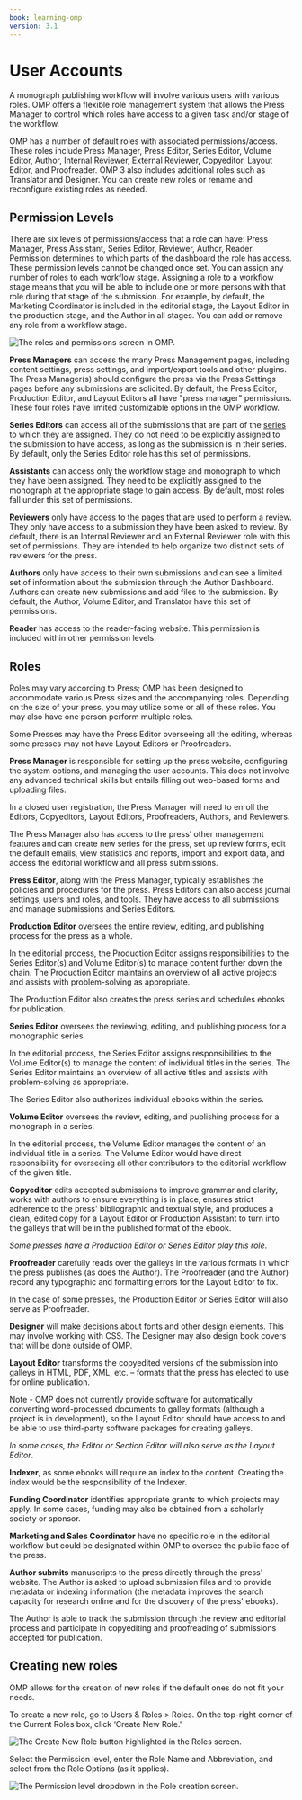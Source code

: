 ```yaml
---
book: learning-omp
version: 3.1
---
```


# User Accounts

A monograph publishing workflow will involve various users with various roles. OMP offers a flexible role management system that allows the Press Manager to control which roles have access to a given task and/or stage of the workflow.

OMP has a number of default roles with associated permissions/access. These roles include Press Manager, Press Editor, Series Editor, Volume Editor, Author, Internal Reviewer, External Reviewer, Copyeditor, Layout Editor, and Proofreader. OMP 3 also includes additional roles such as Translator and Designer. You can create new roles or rename and reconfigure existing roles as needed.

## Permission Levels

There are six levels of permissions/access that a role can have: Press Manager, Press Assistant, Series Editor, Reviewer, Author, Reader. Permission determines to which parts of the dashboard the role has access. These permission levels cannot be changed once set. You can assign any number of roles to each workflow stage. Assigning a role to a workflow stage means that you will be able to include one or more persons with that role during that stage of the submission. For example, by default, the Marketing Coordinator is included in the editorial stage, the Layout Editor in the production stage, and the Author in all stages. You can add or remove any role from a workflow stage.

![The roles and permissions screen in OMP.](./assets/learning_omp-user_accounts.png)

__Press Managers__ can access the many Press Management pages, including content settings, press settings, and import/export tools and other plugins. The Press Manager(s) should configure the press via the Press Settings pages before any submissions are solicited. By default, the Press Editor, Production Editor, and Layout Editors all have "press manager" permissions. These four roles have limited customizable options in the OMP workflow.

__Series Editors__ can access all of the submissions that are part of the [series](./press-setup.md#series) to which they are assigned. They do not need to be explicitly assigned to the submission to have access, as long as the submission is in their series. By default, only the Series Editor role has this set of permissions.

__Assistants__ can access only the workflow stage and monograph to which they have been assigned. They need to be explicitly assigned to the monograph at the appropriate stage to gain access. By default, most roles fall under this set of permissions.

__Reviewers__ only have access to the pages that are used to perform a review. They only have access to a submission they have been asked to review. By default, there is an Internal Reviewer and an External Reviewer role with this set of permissions. They are intended to help organize two distinct sets of reviewers for the press.

__Authors__ only have access to their own submissions and can see a limited set of information about the submission through the Author Dashboard. Authors can create new submissions and add files to the submission. By default, the Author, Volume Editor, and Translator have this set of permissions.

__Reader__ has access to the reader-facing website. This permission is included within other permission levels.

## Roles

Roles may vary according to Press; OMP has been designed to accommodate various Press sizes and the accompanying roles. Depending on the size of your press, you may utilize some or all of these roles. You may also have one person perform multiple roles.

Some Presses may have the Press Editor overseeing all the editing, whereas some presses may not have Layout Editors or Proofreaders.

__Press Manager__ is responsible for setting up the press website, configuring the system options, and managing the user accounts. This does not involve any advanced technical skills but entails filling out web-based forms and uploading files.

In a closed user registration, the Press Manager will need to enroll the Editors, Copyeditors, Layout Editors, Proofreaders, Authors, and Reviewers.

The Press Manager also has access to the press’ other management features and can create new series for the press, set up review forms, edit the default emails, view statistics and reports, import and export data, and access the editorial workflow and all press submissions.

__Press Editor__, along with the Press Manager, typically establishes the policies and procedures for the press. Press Editors can also access journal settings, users and roles, and tools. They have access to all submissions and manage submissions and Series Editors.

__Production Editor__ oversees the entire review, editing, and publishing process for the press as a whole.

In the editorial process, the Production Editor assigns responsibilities to the Series Editor(s) and Volume Editor(s) to manage content further down the chain. The Production Editor maintains an overview of all active projects and assists with problem-solving as appropriate.

The Production Editor also creates the press series and schedules ebooks for publication.

__Series Editor__ oversees the reviewing, editing, and publishing process for a monographic series.

In the editorial process, the Series Editor assigns responsibilities to the Volume Editor(s) to manage the content of individual titles in the series. The Series Editor maintains an overview of all active titles and assists with problem-solving as appropriate.

The Series Editor also authorizes individual ebooks within the series.

__Volume Editor__ oversees the review, editing, and publishing process for a monograph in a series.

In the editorial process, the Volume Editor manages the content of an individual title in a series. The Volume Editor would have direct responsibility for overseeing all other contributors to the editorial workflow of the given title.

__Copyeditor__ edits accepted submissions to improve grammar and clarity, works with authors to ensure everything is in place, ensures strict adherence to the press' bibliographic and textual style, and produces a clean, edited copy for a Layout Editor or Production Assistant to turn into the galleys that will be in the published format of the ebook.

*Some presses have a Production Editor or Series Editor play this role*.

__Proofreader__ carefully reads over the galleys in the various formats in which the press publishes (as does the Author). The Proofreader (and the Author) record any typographic and formatting errors for the Layout Editor to fix.

In the case of some presses, the Production Editor or Series Editor will also serve as Proofreader.

__Designer__ will make decisions about fonts and other design elements. This may involve working with CSS. The Designer may also design book covers that will be done outside of OMP.

__Layout Editor__ transforms the copyedited versions of the submission into galleys in HTML, PDF, XML, etc. – formats that the press has elected to use for online publication.

Note - OMP does not currently provide software for automatically converting word-processed documents to galley formats (although a project is in development), so the Layout Editor should have access to and be able to use third-party software packages for creating galleys.

_In some cases, the Editor or Section Editor will also serve as the Layout Editor_.

__Indexer__, as some ebooks will require an index to the content. Creating the index would be the responsibility of the Indexer.

__Funding Coordinator__ identifies appropriate grants to which projects may apply. In some cases, funding may also be obtained from a scholarly society or sponsor.

__Marketing and Sales Coordinator__ have no specific role in the editorial workflow but could be designated within OMP to oversee the public face of the press.

__Author submits__ manuscripts to the press directly through the press' website. The Author is asked to upload submission files and to provide metadata or indexing information (the metadata improves the search capacity for research online and for the discovery of the press' ebooks).

The Author is able to track the submission through the review and editorial process and participate in copyediting and proofreading of submissions accepted for publication.

## Creating new roles

OMP allows for the creation of new roles if the default ones do not fit your needs.

To create a new role, go to Users & Roles > Roles. On the top-right corner of the Current Roles box, click ‘Create New Role.'

![The Create New Role button highlighted in the Roles screen.](./assets/learning_omp-user_accounts_2.png)

Select the Permission level, enter the Role Name and Abbreviation, and select from the Role Options (as it applies).

![The Permission level dropdown in the Role creation screen.](./assets/learning_omp-user-accounts_3.png)
